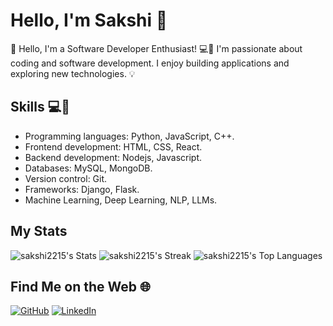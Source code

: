 

<!--
**sakshi2215/sakshi2215** is a ✨ _special_ ✨ repository because its `README.md` (this file) appears on your GitHub profile.

Here are some ideas to get you started:

- 🔭 I’m currently working on ...
- 🌱 I’m currently learning ...
- 👯 I’m looking to collaborate on ...
- 🤔 I’m looking for help with ...
- 💬 Ask me about ...
- 📫 How to reach me: ...
- 😄 Pronouns: ...
- ⚡ Fun fact: ...
-->
# Hello, I'm Sakshi 👋

👋 Hello, I'm a Software Developer Enthusiast! 💻🚀 I'm passionate about coding and software development. I enjoy building applications and exploring new technologies. 💡


## Skills 💻🔧

- Programming languages: Python, JavaScript, C++.
- Frontend development: HTML, CSS, React.
- Backend development: Nodejs, Javascript.
- Databases: MySQL, MongoDB.
- Version control: Git.
- Frameworks: Django, Flask.
- Machine Learning, Deep Learning, NLP, LLMs.

  


## My Stats
![sakshi2215's Stats](https://github-readme-stats.vercel.app/api?username=sakshi2215&theme=vue-dark&show_icons=true&hide_border=false&count_private=true)
![sakshi2215's Streak](https://github-readme-streak-stats.herokuapp.com/?user=sakshi2215&theme=vue-dark&hide_border=false)
![sakshi2215's Top Languages](https://github-readme-stats.vercel.app/api/top-langs/?username=sakshi2215&theme=vue-dark&show_icons=true&hide_border=false&layout=compact)





## Find Me on the Web 🌐

[![GitHub](https://img.shields.io/badge/GitHub-%2312100E.svg?style=for-the-badge&logo=github&logoColor=white)](https://github.com/sakshi2215)
[![LinkedIn](https://img.shields.io/badge/LinkedIn-%230077B5.svg?style=for-the-badge&logo=linkedin&logoColor=white)](https://www.linkedin.com/in/sakshi-sinha-5a0a2b226/)
